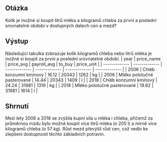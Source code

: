## Otázka
Kolik je možné si koupit litrů mléka a kilogramů chleba za první a poslední srovnatelné období v dostupných datech cen a mezd?
## Výstup
Následující tabulka zobrazuje kolik kilogramů chleba nebo litrů mléka je možné si koupit za první a poslední srovnatelné období.
| year  | price_name | price_avg | payroll_avg | to_buy | price_unit |
| ------------- | ------------- | ------------- | ------------- | ------------- | ------------- |
| 2006 |	Chléb konzumní kmínový |	16.12 |	20343 |	1262 |	kg |
| 2006 |	Mléko polotučné pasterované |	14.44 |	20343 |	1409 |	l |
| 2018 |	Chléb konzumní kmínový |	24.24 |	31981 |	1319 |	kg |
| 2018 |	Mléko polotučné pasterované |	19.82 |	31981 |	1614 |	l |
## Shrnutí
Mezi lety 2006 a 2018 se zvýšila kupní síla u mléka i chleba, přičemž za průměrnou mzdu bylo možné koupit více litrů mléka (o 205 l) a mírně více kilogramů chleba (o 57 kg). Růst mezd převýšil růst cen, což vedlo ke zlepšení dostupnosti těchto základních potravin.
